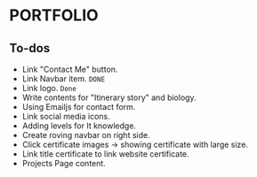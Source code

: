# PORTFOLIO

## To-dos
- Link "Contact Me" button.
- Link Navbar item. `DONE`
- Link logo. `Done`
- Write contents for "Itinerary story" and biology.
- Using Emailjs for contact form. 
- Link social media icons.
- Adding levels for It knowledge.
- Create roving navbar on right side.
- Click certificate images -> showing certificate with large size.
- Link title certificate to link website certificate.
- Projects Page content.